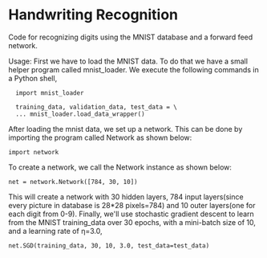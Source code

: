 # Handwriting Recognition

Code for recognizing digits using the MNIST database and a forward feed network.

Usage:
First we have to load the MNIST data. To do that we have a small helper program called mnist_loader.
We execute the following commands in a Python shell,
```
  import mnist_loader
  
  training_data, validation_data, test_data = \
  ... mnist_loader.load_data_wrapper()
  ```
 After loading the mnist data, we set up a network. This can be done by importing the program called Network as shown below:
 
 ```
 import network
 ```
 
 To create a network, we call the Network instance as shown below:
 
 ```
 net = network.Network([784, 30, 10])
 ```
 
 This will create a network with 30 hidden layers, 784 input layers(since every picture in database is 28*28 pixels=784) and 10 outer layers(one for each digit from 0-9).
Finally, we'll use stochastic gradient descent to learn from the MNIST training_data over 30 epochs, with a mini-batch size of 10, and a learning rate of η=3.0,
```
net.SGD(training_data, 30, 10, 3.0, test_data=test_data)
```

